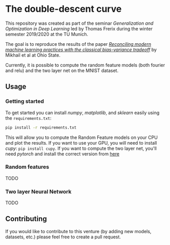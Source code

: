 # The double-descent curve

This repository was created as part of the seminar _Generalization and Optimization in Deep Learning_ led by Thomas Frerix
during the winter semester 2019/2020 at the TU Munich.

The goal is to reproduce the results of the paper [_Reconciling modern machine learning practices with the classical bias-variance tradeoff_](https://www.researchgate.net/publication/334663035_Reconciling_modern_machine-learning_practice_and_the_classical_bias-variance_trade-off) by Mikhail et al at Ohio State.

Currently, it is possible to compute the random feature models (both fourier and relu) and the two layer net on the MNIST dataset.


## Usage
### Getting started
To get started you can install _numpy_, _matplotlib_, and _sklearn_ easily using the `requirements.txt`:
```bash
pip install -r requirements.txt
```

This will allow you to compute the Random Feature models on your CPU and plot the results.
If you want to use your GPU, you will need to install _cupy_: `pip install cupy`.
If you want to compute the two layer net, you'll need _pytorch_ and install the correct version from [here](https://pytorch.org/get-started/locally/)
### Random features
TODO
### Two layer Neural Network
TODO
## Contributing

If you would like to contribute to this venture (by adding new models, datasets, etc.) please feel free to create a pull request.
